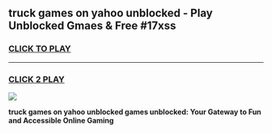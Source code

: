 
## truck games on yahoo unblocked - Play Unblocked Gmaes & Free #17xss
<h3>
<a href="https://premium.freeplayer.one?title=truck_games_on_yahoo_unblocked&ref=03M">CLICK TO PLAY</a></h3>
<hr>

<h3>
<a href="https://premium.freeplayer.one?title=truck_games_on_yahoo_unblocked&ref=03M">CLICK 2 PLAY</a>
  
</h3>

<a href="https://premium.freeplayer.one?title=truck_games_on_yahoo_unblocked&ref=03M"><img src="https://clearcache.store/games.png"></a>


**truck games on yahoo unblocked games unblocked: Your Gateway to Fun and Accessible Online Gaming**
